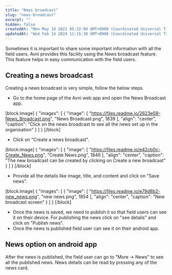 ```yaml
---
title: "News broadcast"
slug: "news-broadcast"
excerpt: ""
hidden: false
createdAt: "Mon May 10 2021 05:22:09 GMT+0000 (Coordinated Universal Time)"
updatedAt: "Wed Feb 14 2024 11:15:30 GMT+0000 (Coordinated Universal Time)"
---
```

Sometimes it is important to share some important information with all the field users. Avni provides this facility using the News broadcast feature. This feature helps in easy communication with the field users.

## Creating a news broadcast

Creating a news broadcast is very simple, follow the below steps.

- Go to the home page of the Avni web app and open the News Broadcast app.

[block:image]
{
  "images": [
    {
      "image": [
        "https://files.readme.io/2623e59-News_Broadcast.png",
        "News Broadcast.png",
        1839
      ],
      "align": "center",
      "caption": "Click on the news broadcast to see all the news set up in the organisation"
    }
  ]
}
[/block]


- Click on "Create a news broadcast".

[block:image]
{
  "images": [
    {
      "image": [
        "https://files.readme.io/e42cb0c-Create_News.png",
        "Create News.png",
        1846
      ],
      "align": "center",
      "caption": "The new broadcast can be created by clicking on Create a new broadcast"
    }
  ]
}
[/block]


- Provide all the details like image, title, and content and click on "Save news".

[block:image]
{
  "images": [
    {
      "image": [
        "https://files.readme.io/e79d8b2-new_news.png",
        "new news.png",
        1854
      ],
      "align": "center",
      "caption": "New broadcast screen"
    }
  ]
}
[/block]


- Once the news is saved, we need to publish it so that field users can see it on their device. For publishing the news click on "see details" and click on "Publish news".
- Once the news is published field user can see it on their android app.

## News option on android app

After the news is published, the field user can go to "More -> News" to see all the published news. News details can be read by pressing any of the news card.
